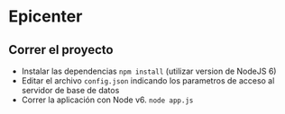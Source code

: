 # Epicenter

## Correr el proyecto


- Instalar las dependencias `npm install` (utilizar version de NodeJS 6)
- Editar el archivo `config.json` indicando los parametros de acceso al servidor de base de datos
- Correr la aplicación con Node v6. `node app.js`
